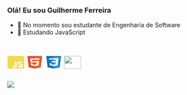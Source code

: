 ### Olá! Eu sou Guilherme Ferreira 



- 🔭 No momento sou estudante de Engenharia de Software
- 🌱 Estudando JavaScript

##

<div style="display: inline_block"><br>
  <img align="center" alt="" height="30" width="40" src="https://raw.githubusercontent.com/devicons/devicon/master/icons/javascript/javascript-plain.svg">
  <img align="center" alt="" height="30" width="40" src="https://raw.githubusercontent.com/devicons/devicon/master/icons/html5/html5-original.svg">
  <img align="center" alt="" height="30" width="40" src="https://raw.githubusercontent.com/devicons/devicon/master/icons/css3/css3-original.svg">
  <img align="center" alt="" height="30" width="40" src="https://raw.githubusercontent.com/jmnote/z-icons/master/svg/java.svg" />   
   
        
</div>


##

<div>
  <a href="https://www.linkedin.com/in/guilherme-ferreira-26223b186" target="_blank"><img src="https://img.shields.io/badge/-LinkedIn-%230077B5?style=for-the-badge&logo=linkedin&logoColor=white" target="_blank"></a>
</div>

